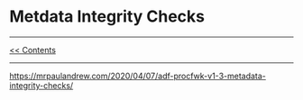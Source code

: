 # Metdata Integrity Checks

___
[<< Contents](/ADF.procfwk/contents) 

___

https://mrpaulandrew.com/2020/04/07/adf-procfwk-v1-3-metadata-integrity-checks/